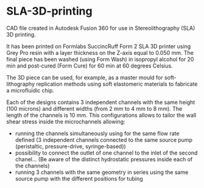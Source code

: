 # SLA-3D-printing
CAD file created in Autodesk Fusion 360 for use in Stereolithography (SLA) 3D printing.

It has been printed on Formlabs SuccincRuff Form 2 SLA 3D printer using Grey Pro resin with a layer thickness on the Z-axis equal to 0.050 mm. The final piece has been washed (using Form Wash) in isopropyl alcohol for 20 min and post-cured (Form Cure) for 60 min at 60 degrees Celsius.
 
The 3D piece can be used, for example, as a master mould for soft-lithography replication methods using soft elastomeric materials to fabricate a microfluidic chip.

Each of the designs contains 3 independent channels with the same height (100 microns) and different widths (from 2 mm to 4 mm to 8 mm). The length of the channels is 10 mm. This configurations allows to tailor the wall shear stress inside the microchannels allowing:
- running the channels simultaneously using for the same flow rate defined (3 independent channels connected to the same source pump (peristaltic, pressure-drive, syringe-based))
- possibility to connect the outlet of one channel to the inlet of the second chanel... (Be aware of the distinct hydrostatic pressures inside each of the channels) 
- running 3 channels with the same geometry in series using the same source pump with the different positions for tubing 


